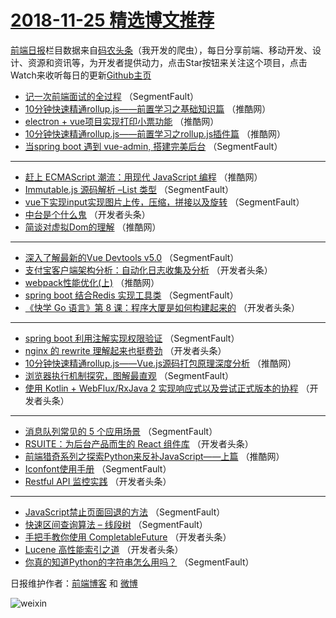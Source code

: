 # [2018-11-25 精选博文推荐](https://toutiao.qdkfweb.cn/date/2018/11/25)

[前端日报](https://qdkfweb.cn/c/news)栏目数据来自[码农头条](https://toutiao.qdkfweb.cn/)（我开发的爬虫），每日分享前端、移动开发、设计、资源和资讯等，为开发者提供动力，点击Star按钮来关注这个项目，点击Watch来收听每日的更新[Github主页](https://github.com/kujian/frontendDaily)
* [记一次前端面试的全过程](https://toutiao.qdkfweb.cn/92705.html) （SegmentFault）
* [10分钟快速精通rollup.js——前置学习之基础知识篇](https://toutiao.qdkfweb.cn/92747.html) （推酷网）
* [electron + vue项目实现打印小票功能](https://toutiao.qdkfweb.cn/92749.html) （推酷网）
* [10分钟快速精通rollup.js——前置学习之rollup.js插件篇](https://toutiao.qdkfweb.cn/92745.html) （推酷网）
* [当spring boot 遇到 vue-admin, 搭建完美后台](https://toutiao.qdkfweb.cn/92707.html) （SegmentFault）

***
* [赶上 ECMAScript 潮流：用现代 JavaScript 编程](https://toutiao.qdkfweb.cn/92750.html) （推酷网）
* [Immutable.js 源码解析 &#8211;List 类型](https://toutiao.qdkfweb.cn/92718.html) （SegmentFault）
* [vue下实现input实现图片上传，压缩，拼接以及旋转](https://toutiao.qdkfweb.cn/92720.html) （SegmentFault）
* [中台是个什么鬼](https://toutiao.qdkfweb.cn/92721.html) （开发者头条）
* [简谈对虚拟Dom的理解](https://toutiao.qdkfweb.cn/92743.html) （推酷网）

***
* [深入了解最新的Vue Devtools v5.0](https://toutiao.qdkfweb.cn/92711.html) （SegmentFault）
* [支付宝客户端架构分析：自动化日志收集及分析](https://toutiao.qdkfweb.cn/92722.html) （开发者头条）
* [webpack性能优化(上)](https://toutiao.qdkfweb.cn/92744.html) （推酷网）
* [spring boot 结合Redis 实现工具类](https://toutiao.qdkfweb.cn/92712.html) （SegmentFault）
* [《快学 Go 语言》第 8 课：程序大厦是如何构建起来的](https://toutiao.qdkfweb.cn/92723.html) （开发者头条）

***
* [spring boot 利用注解实现权限验证](https://toutiao.qdkfweb.cn/92713.html) （SegmentFault）
* [nginx 的 rewrite 理解起来也挺费劲](https://toutiao.qdkfweb.cn/92724.html) （开发者头条）
* [10分钟快速精通rollup.js——Vue.js源码打包原理深度分析](https://toutiao.qdkfweb.cn/92746.html) （推酷网）
* [浏览器执行机制探究，图解最直观](https://toutiao.qdkfweb.cn/92714.html) （SegmentFault）
* [使用 Kotlin + WebFlux/RxJava 2 实现响应式以及尝试正式版本的协程](https://toutiao.qdkfweb.cn/92725.html) （开发者头条）

***
* [消息队列常见的 5 个应用场景](https://toutiao.qdkfweb.cn/92715.html) （SegmentFault）
* [RSUITE：为后台产品而生的 React 组件库](https://toutiao.qdkfweb.cn/92726.html) （开发者头条）
* [前端猎奇系列之探索Python来反补JavaScript——上篇](https://toutiao.qdkfweb.cn/92748.html) （推酷网）
* [Iconfont使用手册](https://toutiao.qdkfweb.cn/92716.html) （SegmentFault）
* [Restful API 监控实践](https://toutiao.qdkfweb.cn/92727.html) （开发者头条）

***
* [JavaScript禁止页面回退的方法](https://toutiao.qdkfweb.cn/92706.html) （SegmentFault）
* [快速区间查询算法 &#8211; 线段树](https://toutiao.qdkfweb.cn/92717.html) （SegmentFault）
* [手把手教你使用 CompletableFuture](https://toutiao.qdkfweb.cn/92728.html) （开发者头条）
* [Lucene 高性能索引之道](https://toutiao.qdkfweb.cn/92729.html) （开发者头条）
* [你真的知道Python的字符串怎么用吗？](https://toutiao.qdkfweb.cn/92708.html) （SegmentFault）

日报维护作者：[前端博客](https://qdkfweb.cn/) 和 [微博](https://qdkfweb.cn/go/weibo)

![weixin](https://user-images.githubusercontent.com/3055447/38468989-651132ac-3b80-11e8-8e6b-15122322a9d7.png)